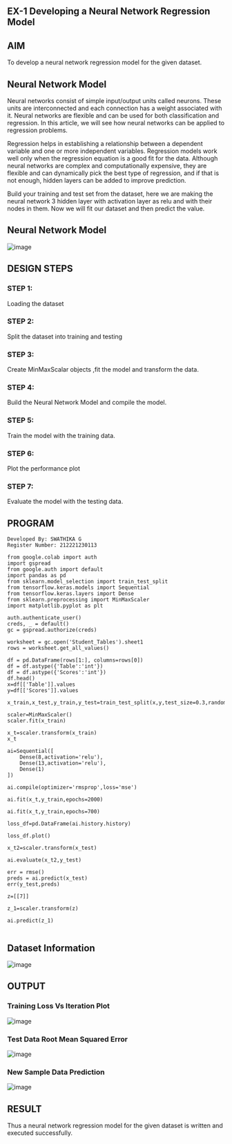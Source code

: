 ## EX-1 Developing a Neural Network Regression Model

## AIM

To develop a neural network regression model for the given dataset.

## Neural Network Model

Neural networks consist of simple input/output units called neurons. These units are interconnected and each connection has a weight associated with it. Neural networks are flexible and can be used for both classification and regression. In this article, we will see how neural networks can be applied to regression problems.

Regression helps in establishing a relationship between a dependent variable and one or more independent variables. Regression models work well only when the regression equation is a good fit for the data. Although neural networks are complex and computationally expensive, they are flexible and can dynamically pick the best type of regression, and if that is not enough, hidden layers can be added to improve prediction.

Build your training and test set from the dataset, here we are making the neural network 3 hidden layer with activation layer as relu and with their nodes in them. Now we will fit our dataset and then predict the value.

## Neural Network Model

![image](https://user-images.githubusercontent.com/93427246/224904957-962c297b-72c3-43f9-b361-22e9b7efb8b9.png)


## DESIGN STEPS

### STEP 1:

Loading the dataset

### STEP 2:

Split the dataset into training and testing

### STEP 3:

Create MinMaxScalar objects ,fit the model and transform the data.

### STEP 4:

Build the Neural Network Model and compile the model.

### STEP 5:

Train the model with the training data.

### STEP 6:

Plot the performance plot

### STEP 7:

Evaluate the model with the testing data.

## PROGRAM
```
Developed By: SWATHIKA G
Register Number: 212221230113

from google.colab import auth
import gspread
from google.auth import default
import pandas as pd
from sklearn.model_selection import train_test_split
from tensorflow.keras.models import Sequential
from tensorflow.keras.layers import Dense
from sklearn.preprocessing import MinMaxScaler
import matplotlib.pyplot as plt

auth.authenticate_user()
creds, _ = default()
gc = gspread.authorize(creds)

worksheet = gc.open('Student_Tables').sheet1
rows = worksheet.get_all_values()

df = pd.DataFrame(rows[1:], columns=rows[0])
df = df.astype({'Table':'int'})
df = df.astype({'Scores':'int'})
df.head()
x=df[['Table']].values
y=df[['Scores']].values

x_train,x_test,y_train,y_test=train_test_split(x,y,test_size=0.3,random_state=0)

scaler=MinMaxScaler()
scaler.fit(x_train)

x_t=scaler.transform(x_train)
x_t

ai=Sequential([
    Dense(8,activation='relu'),
    Dense(13,activation='relu'),
    Dense(1)
])

ai.compile(optimizer='rmsprop',loss='mse')

ai.fit(x_t,y_train,epochs=2000)

ai.fit(x_t,y_train,epochs=700)

loss_df=pd.DataFrame(ai.history.history)

loss_df.plot()

x_t2=scaler.transform(x_test)

ai.evaluate(x_t2,y_test)

err = rmse()
preds = ai.predict(x_test)
err(y_test,preds)

z=[[7]]

z_1=scaler.transform(z)

ai.predict(z_1)


```

## Dataset Information
![image](https://user-images.githubusercontent.com/93427246/224903108-600c4ce3-42ef-44bd-b0e5-770bbc90a9c7.png)


## OUTPUT

### Training Loss Vs Iteration Plot

![image](https://user-images.githubusercontent.com/93427246/224903390-501f127b-1536-4844-afe3-1dff611dae17.png)

### Test Data Root Mean Squared Error

![image](https://user-images.githubusercontent.com/93427246/224903932-7e06c013-2f5a-4d10-97af-6a18c71b3072.png)

### New Sample Data Prediction

![image](https://user-images.githubusercontent.com/93427246/224904405-6ec36239-184e-4c41-9d30-7e9010818ffa.png)

## RESULT
Thus a neural network regression model for the given dataset is written and executed successfully.
